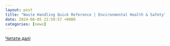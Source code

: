```yaml
---
layout: post
title: "Waste Handling Quick Reference | Environmental Health & Safety"
date: 2024-08-05 22:59:57 +0000
categories: [news]
---
```


[Читати далі](https://www.unr.edu/ehs/program-areas/waste-management/waste)
